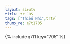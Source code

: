 ```yaml
--- 
layout: sieutv
title: tr 705
tags: ["Thiếu Nhi",trtv]
thumb_re: q7t1705
---
```

{% include q7t1 key="705" %} 
